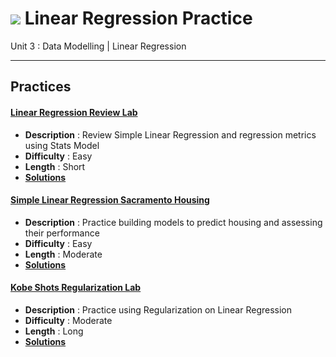 # ![](https://ga-dash.s3.amazonaws.com/production/assets/logo-9f88ae6c9c3871690e33280fcf557f33.png) Linear Regression Practice

Unit 3 : Data Modelling | Linear Regression

---

## Practices

  
#### [Linear Regression Review Lab](./linear_regression-review-lab-starter.ipynb)
  - **Description** : Review Simple Linear Regression and regression metrics using Stats Model
  - **Difficulty** : Easy
  - **Length** : Short
  - **[Solutions](./solution-code/linear_regression-review-lab-solutions.ipynb)**

#### [Simple Linear Regression Sacramento Housing](./simple-linear-regression-sacramento.ipynb)
  - **Description** : Practice building models to predict housing and assessing their performance
  - **Difficulty** : Easy
  - **Length** : Moderate
  - **[Solutions](./solution-code/simple-linear-regression-sacramento-solutions.ipynb)**
 
#### [Kobe Shots Regularization Lab](./kobe-shots-made-regularization-lab.ipynb)
  - **Description** : Practice using Regularization on Linear Regression
  - **Difficulty** : Moderate
  - **Length** : Long
  - **[Solutions](./solution-code/kobe-shots-made-regularization-lab-solutions.ipynb)**

